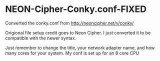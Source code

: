 # NEON-Cipher-Conky.conf-FIXED
Converted the conky.conf from http://neoncipher.net/v/conky/

Origional file setup credit goes to Neon Cipher.
I just converted it to be compatible with the newer syntax.

Just remember to change the title, your network adapter name, and how many cores for your system.
My conf is set up for an 8 core CPU
